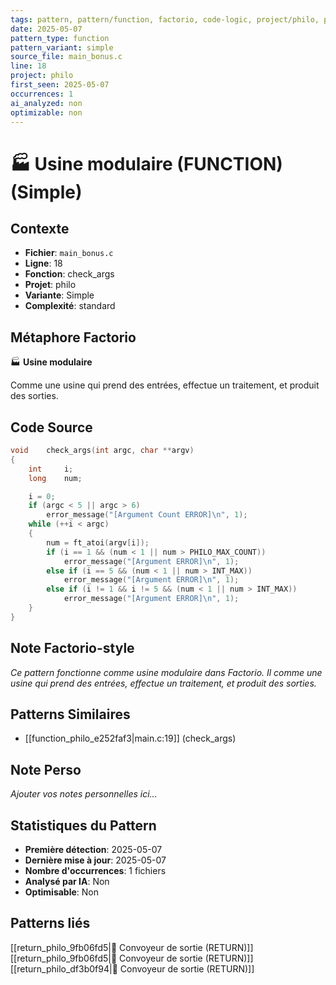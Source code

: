```yaml
---
tags: pattern, pattern/function, factorio, code-logic, project/philo, pattern/variant/simple
date: 2025-05-07
pattern_type: function
pattern_variant: simple
source_file: main_bonus.c
line: 18
project: philo
first_seen: 2025-05-07
occurrences: 1
ai_analyzed: non
optimizable: non
---
```


# 🏭 Usine modulaire (FUNCTION) (Simple)

## Contexte
- **Fichier**: `main_bonus.c`
- **Ligne**: 18
- **Fonction**: check_args
- **Projet**: philo
- **Variante**: Simple
- **Complexité**: standard

## Métaphore Factorio
🏭 **Usine modulaire**

Comme une usine qui prend des entrées, effectue un traitement, et produit des sorties.

## Code Source
```c
void	check_args(int argc, char **argv)
{
	int		i;
	long	num;

	i = 0;
	if (argc < 5 || argc > 6)
		error_message("[Argument Count ERROR]\n", 1);
	while (++i < argc)
	{
		num = ft_atoi(argv[i]);
		if (i == 1 && (num < 1 || num > PHILO_MAX_COUNT))
			error_message("[Argument ERROR]\n", 1);
		else if (i == 5 && (num < 1 || num > INT_MAX))
			error_message("[Argument ERROR]\n", 1);
		else if (i != 1 && i != 5 && (num < 1 || num > INT_MAX))
			error_message("[Argument ERROR]\n", 1);
	}
}
```

## Note Factorio-style
*Ce pattern fonctionne comme usine modulaire dans Factorio. Il comme une usine qui prend des entrées, effectue un traitement, et produit des sorties.*

## Patterns Similaires
- [[function_philo_e252faf3|main.c:19]] (check_args)

## Note Perso
*Ajouter vos notes personnelles ici...*

## Statistiques du Pattern
- **Première détection**: 2025-05-07
- **Dernière mise à jour**: 2025-05-07
- **Nombre d'occurrences**: 1 fichiers
- **Analysé par IA**: Non
- **Optimisable**: Non

## Patterns liés
[[return_philo_9fb06fd5|🚚 Convoyeur de sortie (RETURN)]]
[[return_philo_9fb06fd5|🚚 Convoyeur de sortie (RETURN)]]
[[return_philo_df3b0f94|🚚 Convoyeur de sortie (RETURN)]]
